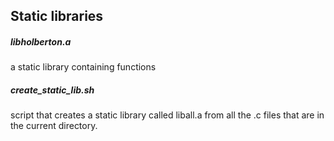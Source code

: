 ## Static libraries

##### libholberton.a

a static library containing functions

##### create_static_lib.sh

script that creates a static library called liball.a from all the .c files
 that are in the current directory.
